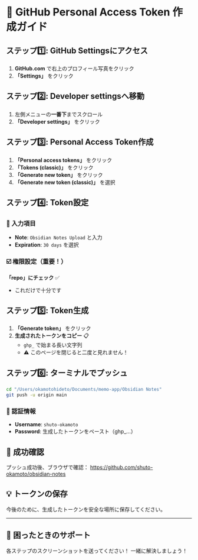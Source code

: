 # 🔑 GitHub Personal Access Token 作成ガイド

## ステップ1️⃣: GitHub Settingsにアクセス

1. **GitHub.com** で右上のプロフィール写真をクリック
2. **「Settings」** をクリック

## ステップ2️⃣: Developer settingsへ移動

1. 左側メニューの**一番下**までスクロール
2. **「Developer settings」** をクリック

## ステップ3️⃣: Personal Access Token作成

1. **「Personal access tokens」** をクリック
2. **「Tokens (classic)」** をクリック
3. **「Generate new token」** をクリック
4. **「Generate new token (classic)」** を選択

## ステップ4️⃣: Token設定

### 📝 入力項目
- **Note**: `Obsidian Notes Upload` と入力
- **Expiration**: `30 days` を選択

### ☑️ 権限設定（重要！）
**「repo」にチェック** ✅
- これだけで十分です

## ステップ5️⃣: Token生成

1. **「Generate token」** をクリック
2. **生成されたトークンをコピー** 📋
   - `ghp_` で始まる長い文字列
   - ⚠️ このページを閉じると二度と見れません！

## ステップ6️⃣: ターミナルでプッシュ

```bash
cd "/Users/okamotohideto/Documents/memo-app/Obsidian Notes"
git push -u origin main
```

### 🔑 認証情報
- **Username**: `shuto-okamoto`
- **Password**: 生成したトークンをペースト（ghp_...）

## 🎯 成功確認

プッシュ成功後、ブラウザで確認：
https://github.com/shuto-okamoto/obsidian-notes

## 💡 トークンの保存

今後のために、生成したトークンを安全な場所に保存してください。

---

## 🚨 困ったときのサポート

各ステップのスクリーンショットを送ってください！
一緒に解決しましょう！